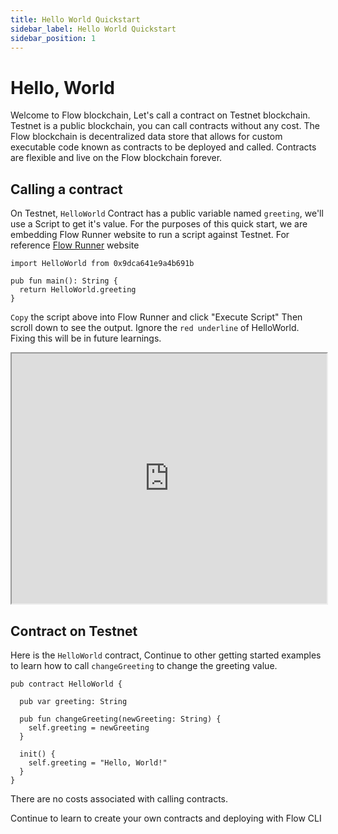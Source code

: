 ```yaml
---
title: Hello World Quickstart
sidebar_label: Hello World Quickstart
sidebar_position: 1
---
```


# Hello, World

Welcome to Flow blockchain, Let's call a contract on Testnet blockchain. Testnet is a public blockchain, you can call contracts without any cost. The Flow blockchain is decentralized data store that allows for custom executable code known as contracts to be deployed and called. Contracts are flexible and live on the Flow blockchain forever. 

## Calling a contract
On Testnet, `HelloWorld` Contract has a public variable named `greeting`, we'll use a Script to get it's value. For the purposes of this quick start, we are embedding Flow Runner website to run a script against Testnet. For reference [Flow Runner](https://runflow.pratikpatel.io/) website


```
import HelloWorld from 0x9dca641e9a4b691b

pub fun main(): String {
  return HelloWorld.greeting
}
```
`Copy` the script above into Flow Runner and click "Execute Script" Then scroll down to see the output. 
Ignore the `red underline` of HelloWorld. Fixing this will be in future learnings. 

<iframe className="flow-runner-iframe" src="https://runflow.pratikpatel.io/" width="100%" height="400px"></iframe>

## Contract on Testnet

Here is the `HelloWorld` contract, Continue to other getting started examples to learn how to call `changeGreeting` to change the greeting value. 
```
pub contract HelloWorld {

  pub var greeting: String

  pub fun changeGreeting(newGreeting: String) {
    self.greeting = newGreeting
  }

  init() {
    self.greeting = "Hello, World!"
  }
}
```
<Callout type="info">
There are no costs associated with calling contracts. 
</Callout>

Continue to learn to create your own contracts and deploying with Flow CLI